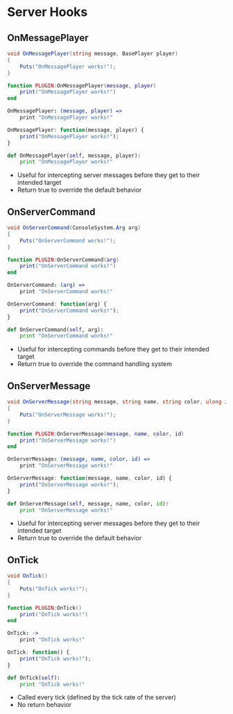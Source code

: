 # Server Hooks

## OnMessagePlayer

``` csharp
void OnMessagePlayer(string message, BasePlayer player)
{
    Puts("OnMessagePlayer works!");
}
```

``` lua
function PLUGIN:OnMessagePlayer(message, player)
    print("OnMessagePlayer works!")
end
```

``` coffeescript
OnMessagePlayer: (message, player) =>
    print "OnMessagePlayer works!"
```

``` javascript
OnMessagePlayer: function(message, player) {
    print("OnMessagePlayer works!");
}
```

``` python
def OnMessagePlayer(self, message, player):
    print "OnMessagePlayer works!"
```

 * Useful for intercepting server messages before they get to their intended target
 * Return true to override the default behavior

## OnServerCommand

``` csharp
void OnServerCommand(ConsoleSystem.Arg arg)
{
    Puts("OnServerCommand works!");
}
```

``` lua
function PLUGIN:OnServerCommand(arg)
    print("OnServerCommand works!")
end
```

``` coffeescript
OnServerCommand: (arg) =>
    print "OnServerCommand works!"
```

``` javascript
OnServerCommand: function(arg) {
    print("OnServerCommand works!");
}
```

``` python
def OnServerCommand(self, arg):
    print "OnServerCommand works!"
```

 * Useful for intercepting commands before they get to their intended target
 * Return true to override the command handling system

## OnServerMessage

``` csharp
void OnServerMessage(string message, string name, string color, ulong id)
{
    Puts("OnServerMessage works!");
}
```

``` lua
function PLUGIN:OnServerMessage(message, name, color, id)
    print("OnServerMessage works!")
end
```

``` coffeescript
OnServerMessage: (message, name, color, id) =>
    print "OnServerMessage works!"
```

``` javascript
OnServerMessage: function(message, name, color, id) {
    print("OnServerMessage works!");
}
```

``` python
def OnServerMessage(self, message, name, color, id):
    print "OnServerMessage works!"
```

 * Useful for intercepting server messages before they get to their intended target
 * Return true to override the default behavior

## OnTick

``` csharp
void OnTick()
{
    Puts("OnTick works!");
}
```

``` lua
function PLUGIN:OnTick()
    print("OnTick works!")
end
```

``` coffeescript
OnTick: ->
    print "OnTick works!"
```

``` javascript
OnTick: function() {
    print("OnTick works!");
}
```

``` python
def OnTick(self):
    print "OnTick works!"
```

 * Called every tick (defined by the tick rate of the server)
 * No return behavior
